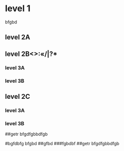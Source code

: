 # level 1
bfgbd
## level 2A
## level 2B<>:«/\|?*

### level 3A
### level 3B
## level 2C

### level 3A
### level 3B
##getr
bfgdfgbbdfgb

#bgfdbfg
bfgbd
##gfbd
###fgbdbf
##getr
bfgdfgbbdfgb

